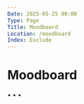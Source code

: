 ```yaml
---
Date: 2025-05-25 00:00
Type: Page
Title: Moodboard
Location: /moodboard
Index: Exclude
---
```


# Moodboard

<span class="divider">&bull; &bull; &bull;</span>








